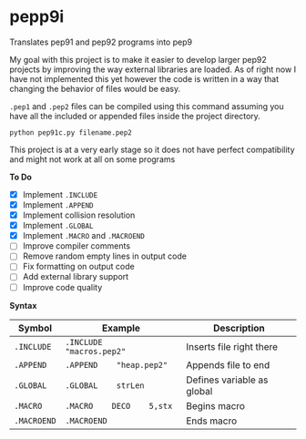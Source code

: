 # pepp9i
Translates pep91 and pep92 programs into pep9

My goal with this project is to make it easier to develop larger pep92 projects by improving the way external libraries are loaded.  As of right now I have not implemented this yet however the code is written in a way that changing the behavior of files would be easy.

```.pep1``` and ```.pep2``` files can be compiled using this command assuming you have all the included or appended files inside the project directory.
```
python pep91c.py filename.pep2
```
This project is at a very early stage so it does not have perfect compatibility and might not work at all on some programs

**To Do**

- [x] Implement ```.INCLUDE```
- [x] Implement ```.APPEND```
- [x] Implement collision resolution
- [x] Implement ```.GLOBAL```
- [x] Implement ```.MACRO``` and ```.MACROEND```
- [ ] Improve compiler comments
- [ ] Remove random empty lines in output code
- [ ] Fix formatting on output code
- [ ] Add external library support
- [ ] Improve code quality

**Syntax**

|Symbol|Example|Description|
| --- | --- | --- |
|```.INCLUDE```|```.INCLUDE    "macros.pep2"```|Inserts file right there|
|```.APPEND```|```.APPEND    "heap.pep2"```|Appends file to end|
|```.GLOBAL```|```.GLOBAL    strLen```|Defines variable as global|
|```.MACRO```|```.MACRO    DECO    5,stx```|Begins macro
|```.MACROEND```|```.MACROEND```|Ends macro